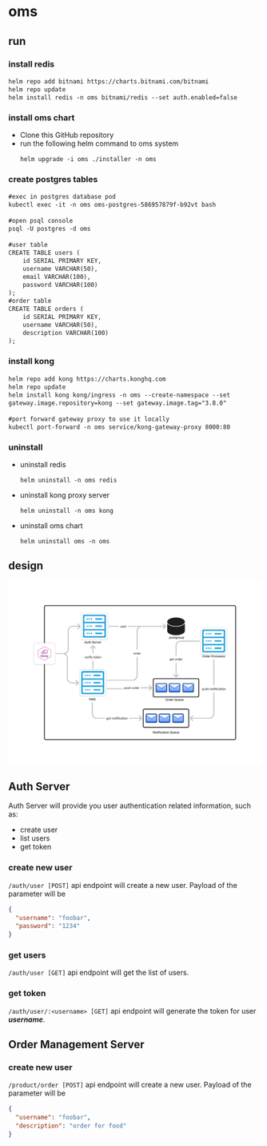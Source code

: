 # oms
## run
### install redis
```shell
helm repo add bitnami https://charts.bitnami.com/bitnami
helm repo update
helm install redis -n oms bitnami/redis --set auth.enabled=false
```
### install oms chart
* Clone this GitHub repository
* run the following helm command to oms system
    ```shell
    helm upgrade -i oms ./installer -n oms
    ```
### create postgres tables
```shell
#exec in postgres database pod
kubectl exec -it -n oms oms-postgres-586957879f-b92vt bash

#open psql console
psql -U postgres -d oms

#user table
CREATE TABLE users (
    id SERIAL PRIMARY KEY,
    username VARCHAR(50),
    email VARCHAR(100),
    password VARCHAR(100)
);
#order table
CREATE TABLE orders (
    id SERIAL PRIMARY KEY,
    username VARCHAR(50),
    description VARCHAR(100)
);
```

### install kong
```shell
helm repo add kong https://charts.konghq.com
helm repo update
helm install kong kong/ingress -n oms --create-namespace --set gateway.image.repository=kong --set gateway.image.tag="3.8.0"

#port forward gateway proxy to use it locally 
kubectl port-forward -n oms service/kong-gateway-proxy 8000:80
```

### uninstall
* uninstall redis
  ```shell
  helm uninstall -n oms redis
  ```
* uninstall kong proxy server
  ```shell
  helm uninstall -n oms kong
  ```
* uninstall oms chart
  ```shell
  helm uninstall oms -n oms
  ```
## design
![Creation](./assets/img/design.jpg)

## Auth Server
Auth Server will provide you user authentication related information, such as: 
* create user
* list users
* get token

### create new user
`/auth/user [POST]` api endpoint will create a new user. Payload of the parameter will be

```json
{
  "username": "foobar",
  "password": "1234"
}
```
### get users
`/auth/user [GET]` api endpoint will get the list of users.

### get token
`/auth/user/:<username> [GET]` api endpoint will generate the token for user _**username**_.

## Order Management Server

### create new user
`/product/order [POST]` api endpoint will create a new user. Payload of the parameter will be

```json
{
  "username": "foobar",
  "description": "order for food"
}
```